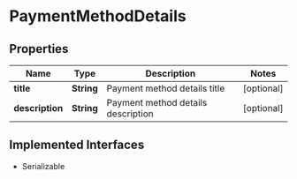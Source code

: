 

# PaymentMethodDetails


## Properties

| Name | Type | Description | Notes |
|------------ | ------------- | ------------- | -------------|
|**title** | **String** | Payment method details title |  [optional] |
|**description** | **String** | Payment method details description |  [optional] |


## Implemented Interfaces

* Serializable


